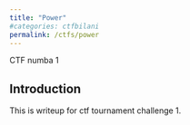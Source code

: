 ```yaml
---
title: "Power"
#categories: ctfbilani
permalink: /ctfs/power
---
```


CTF numba 1

## Introduction

This is writeup for ctf tournament challenge 1.